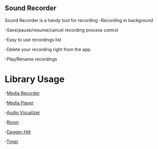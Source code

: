 
## Sound Recorder
Sound Recorder is a handy tool for recording
-Recording in background

-Save/pause/resume/cancel recording process control

-Easy to use recordings list

-Delete your recording right from the app.

-Play/Rename recordings


# Library Usage
-[Media Recorder](https://developer.android.com/reference/android/media/MediaRecorder)

-[Media Player](https://developer.android.com/reference/android/media/MediaPlayer)

-[Audio Visualizer](https://github.com/gauravk95/audio-visualizer-android/tree/master/app)

-[Room](https://developer.android.com/jetpack/androidx/releases/room)

-[Dagger-Hilt](https://developer.android.com/training/dependency-injection/hilt-android)

-[Timer](https://developer.android.com/reference/java/util/Timer)


